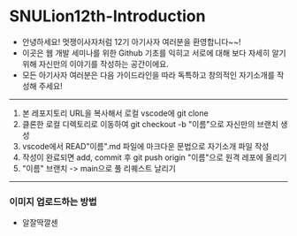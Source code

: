 # SNULion12th-Introduction
- 안녕하세요! 멋쟁이사자처럼 12기 아기사자 여러분을 환영합니다~~!
- 이곳은 웹 개발 세미나를 위한 Github 기초를 익히고 서로에 대해 보다 자세히 알기 위해 자신만의 이야기를 작성하는 공간이에요.
- 모든 아기사자 여러분은 다음 가이드라인을 따라 독특하고 창의적인 자기소개를 작성해 주세요!
---
1. 본 레포지토리 URL을 복사해서 로컬 vscode에 git clone
2. 클론한 로컬 디렉토리로 이동하여 git checkout -b "이름"으로 자신만의 브랜치 생성
3. vscode에서 READ"이름".md 파일에 마크다운 문법으로 자기소개 파일 작성
4. 작성이 완료되면 add, commit 후 git push origin "이름"으로 원격 레포에 올리기
5. "이름" 브랜치 -> main으로 풀 리퀘스트 날리기
---
### 이미지 업로드하는 방법
- 알잘딱깔센
